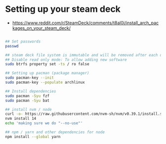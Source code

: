 # Setting up your steam deck

- https://www.reddit.com/r/SteamDeck/comments/t8al0i/install_arch_packages_on_your_steam_deck/

```bash

## Set passwords
passwd

## steam deck file system is immutable and will be removed after each update. This command is to open it up for write
## Disable read only mode: To allow adding new software
sudo btrfs property set -ts / ro false

## Setting up pacman (package manager)
sudo pacman-key --init
sudo pacman-key --populate archlinux

## Install dependencies
sudo pacman -Syu fzf
sudo pacman -Syu bat

## install nvm / node
curl -o- https://raw.githubusercontent.com/nvm-sh/nvm/v0.39.1/install.sh | bash
nvm install 14
echo 'making sure we do "--no-use"'

## npm / yarn and other dependencies for node
npm install --global yarn
```
